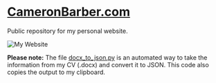 # [CameronBarber.com](http://www.CameronBarber.com)
Public repository for my personal website.

![My Website](https://github.com/CamzBarber/CameronBarber.com/blob/master/img/projects/site.png?raw=true)

**Please note:** The file [docx_to_json.py](docx_to_json.py) is an automated way to take the information from my CV (.docx) and convert it to JSON. This code also copies the output to my clipboard. 
